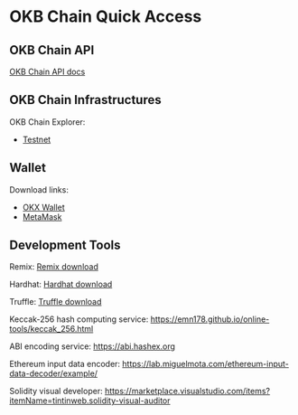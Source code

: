 # OKB Chain Quick Access

## OKB Chain API
[OKB Chain API docs](/dev/api/okbc-api/rest-api.html)

## OKB Chain Infrastructures
OKB Chain Explorer:
- [Testnet](https://www.oklink.com/okbc-test)

## Wallet
Download links:
- [OKX Wallet](https://chrome.google.com/webstore/detail/okx-wallet/mcohilncbfahbmgdjkbpemcciiolgcge "OKX Wallet")
- [MetaMask](https://metamask.io/ "MetaMask")

## Development Tools
Remix: [Remix download](https://remix.ethereum.org/ "Remix download")

Hardhat: [Hardhat download](https://hardhat.org/ "Hardhat download")

Truffle: [Truffle download](https://trufflesuite.com/truffle/ "Truffle download")

Keccak-256 hash computing service: https://emn178.github.io/online-tools/keccak_256.html

ABI encoding service: https://abi.hashex.org

Ethereum input data encoder: https://lab.miguelmota.com/ethereum-input-data-decoder/example/

Solidity visual developer: https://marketplace.visualstudio.com/items?itemName=tintinweb.solidity-visual-auditor
